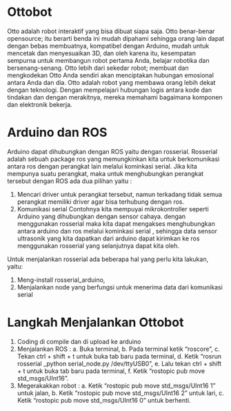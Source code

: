 # Ottobot

Otto adalah robot interaktif yang bisa dibuat siapa saja. Otto benar-benar opensource; itu berarti benda ini mudah dipahami sehingga orang lain dapat dengan bebas membuatnya, kompatibel dengan Arduino, mudah untuk mencetak dan menyesuaikan 3D, dan oleh karena itu, kesempatan sempurna untuk membangun robot pertama Anda, belajar robotika dan bersenang-senang.
Otto lebih dari sekedar robot; membuat dan mengkodekan Otto Anda sendiri akan menciptakan hubungan emosional antara Anda dan dia. Otto adalah robot yang membawa orang lebih dekat dengan teknologi. Dengan mempelajari hubungan logis antara kode dan tindakan dan dengan merakitnya, mereka memahami bagaimana komponen dan elektronik bekerja.

# Arduino dan ROS
Arduino dapat dihubungkan dengan ROS yaitu dengan rosserial. Rosserial adalah sebuah package ros yang memungkinkan kita untuk berkomunikasi antara ros dengan perangkat lain melalui kominkasi serial. Jika kita mempunya suatu perangkat, maka untuk menghubungkan perangkat tersebut dengan ROS ada dua pilihan yaitu :
1.	Mencari driver untuk perangkat tersebut, namun terkadang tidak semua perangkat memiliki driver agar bisa terhubung dengan ros. 
2.	Komunikasi serial
Contohnya kita mempuyai mikrokontroller seperti Arduino yang dihubungkan dengan sensor cahaya. dengan menggunakan rosserial maka kita dapat mengakses menghubungkan antara arduino dan ros melalui kominkasi serial , sehingga data sensor ultrasonik yang kita dapatkan dari arduino dapat kirimkan ke ros menggunakan rosserial yang selanjutnya dapat kita oleh.

Untuk menjalankan rosserial ada beberapa hal yang perlu kita lakukan, yaitu:
1.	Meng-install rosserial_arduino, 
2.	Menjalankan node yang berfungsi untuk menerima data dari komunikasi serial

# Langkah Menjalankan Ottobot
1.	Coding di compile dan di upload ke arduino
2.	Menjalankan ROS :
a.	Buka terminal,
b.	Pada terminal ketik “roscore”, 
c.	Tekan ctrl + shift + t untuk buka tab baru pada terminal,
d.	Ketik “rosrun rosserial _python serial_node.py /dev/ttyUSB0”,
e.	Lalu tekan ctrl + shift + t untuk buka tab baru pada terminal,
f.	Ketik “rostopic pub move std_msgs/UInt16”.
3.	Megerakakkan robot :
a.	Ketik “rostopic pub move std_msgs/UInt16 1” untuk jalan,
b.	Ketik “rostopic pub move std_msgs/UInt16 2” untuk lari,
c.	Ketik “rostopic pub move std_msgs/UInt16 0” untuk berhenti.
